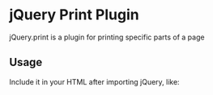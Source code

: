 # jQuery Print Plugin

jQuery.print is a plugin for printing specific parts of a page

## Usage

Include it in your HTML after importing jQuery, like:
	<script type="text/JavaScript" src="./js/libs/jquery.print.js" />
	
Use it like:
	$("#myElementId").print(/*options*/);
	
or
	$.print("#myElementId" /*, options*/);
	
	

## Tested on

### jQuery
* [jQuery](http://jquery.com/) v. 1.7.2

### Browser Support (tested versions)
* Google Chrome - v 20

## License
[CC-BY](http://creativecommons.org/licenses/by/3.0/).

## Live at
[jsFiddle](http://jsfiddle.net/5V24U/24/)

Do let me know if you are using it and would like to be featured here